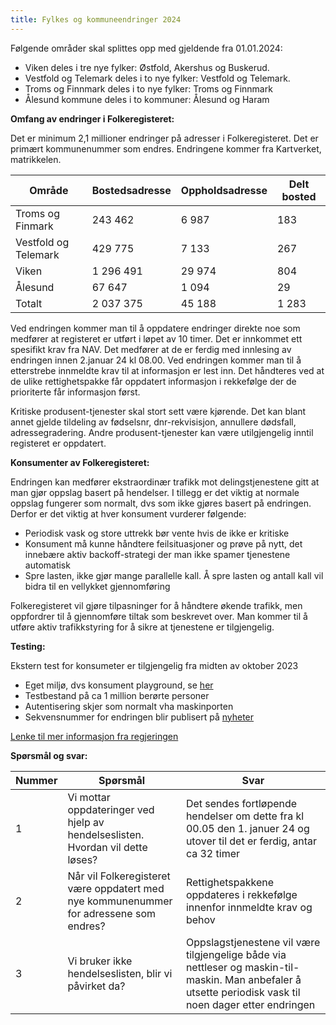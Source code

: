 ```yaml
---
title: Fylkes og kommuneendringer 2024
---
```

Følgende områder skal splittes opp med gjeldende fra 01.01.2024:
* Viken deles i tre nye fylker: Østfold, Akershus og Buskerud.
* Vestfold og Telemark deles i to nye fylker: Vestfold og Telemark.
* Troms og Finnmark deles i to nye fylker: Troms og Finnmark
* Ålesund kommune deles i to kommuner: Ålesund og Haram

<b>Omfang av endringer i Folkeregisteret:</b>

Det er minimum 2,1 millioner endringer på adresser i Folkeregisteret. Det er primært kommunenummer som endres. Endringene kommer fra Kartverket, matrikkelen.

| Område | Bostedsadresse | Oppholdsadresse | Delt bosted |
| ------------- | ------------- | ------------- | ------------- |
| Troms og Finmark | 243 462 | 6 987 | 183 |
| Vestfold og Telemark | 429 775 | 7 133  | 267  |
| Viken | 1 296 491 | 29 974  | 804  |
| Ålesund | 67 647 | 1 094  | 29  |
| Totalt | 2 037 375 | 45 188  | 1 283  |

Ved endringen kommer man til å oppdatere endringer direkte noe som medfører at registeret er utført i løpet av 10 timer. Det er innkommet ett spesifikt krav fra NAV. Det medfører at de er ferdig med innlesing av endringen innen 2.januar 24 kl 08.00. Ved endringen kommer man til å etterstrebe innmeldte krav til at informasjon er lest inn. Det håndteres ved at de ulike rettighetspakke får oppdatert informasjon i rekkefølge der de prioriterte får informasjon først. 

Kritiske produsent-tjenester skal stort sett være kjørende. Det kan blant annet gjelde tildeling av fødselsnr, dnr-rekvisisjon, annullere dødsfall, adressegradering. Andre produsent-tjenester kan være utilgjengelig inntil registeret er oppdatert.

<b>Konsumenter av Folkeregisteret:</b>

Endringen kan medfører ekstraordinær trafikk mot delingstjenestene gitt at man gjør oppslag basert på hendelser. I tillegg er det viktig at normale oppslag fungerer som normalt, dvs som ikke gjøres basert på endringen. Derfor er det viktig at hver konsument vurderer følgende:
* Periodisk vask og store uttrekk bør vente hvis de ikke er kritiske
* Konsument må kunne håndtere feilsituasjoner og prøve på nytt, det innebære aktiv backoff-strategi der man ikke spamer tjenestene automatisk
* Spre lasten, ikke gjør mange parallelle kall. Å spre lasten og antall kall vil bidra til en vellykket gjennomføring

Folkeregisteret vil gjøre tilpasninger for å håndtere økende trafikk, men oppfordrer til å gjennomføre tiltak som beskrevet over. Man kommer til å utføre aktiv trafikkstyring for å sikre at tjenestene er tilgjengelig.

<b>Testing:</b>

Ekstern test for konsumeter er tilgjengelig fra midten av oktober 2023
* Eget miljø, dvs konsument playground, se [her](https://skatteetaten.github.io/folkeregisteret-api-dokumentasjon/endepunkter/)
* Testbestand på ca 1 million berørte personer
* Autentisering skjer som normalt vha maskinporten
* Sekvensnummer for endringen blir publisert på [nyheter](https://skatteetaten.github.io/folkeregisteret-api-dokumentasjon/nyheter/)

[Lenke til mer informasjon fra regjeringen](https://www.regjeringen.no/no/tema/kommuner-og-regioner/kommunestruktur/nye-kommune-og-fylkesnummer-fra-1.-januar-2024/id2924701)

<b>Spørsmål og svar:</b>

| Nummer | Spørsmål | Svar |
| ------------- | ------------- | ------------- |
| 1 | Vi mottar oppdateringer ved hjelp av hendelseslisten. Hvordan vil dette løses? | Det sendes fortløpende hendelser om dette fra kl 00.05 den 1. januer 24 og utover til det er ferdig, antar ca 32 timer |
| 2 | Når vil Folkeregisteret være oppdatert med nye kommunenummer for adressene som endres? | Rettighetspakkene oppdateres i rekkefølge innenfor innmeldte krav og behov  |
| 3 | Vi bruker ikke hendelseslisten, blir vi påvirket da? | Oppslagstjenestene vil være tilgjengelige både via nettleser og maskin-til-maskin. Man anbefaler å utsette periodisk vask til noen dager etter endringen  |
